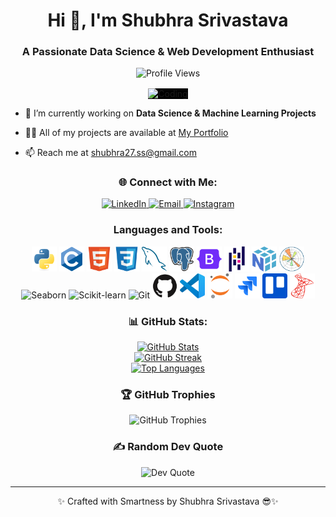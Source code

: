 <h1 align="center">Hi 👋, I'm Shubhra Srivastava</h1>
<h3 align="center">A Passionate Data Science & Web Development Enthusiast</h3>

<p align="center">
  <img src="https://komarev.com/ghpvc/?username=shubhra27ss&label=Profile%20views&color=0e75b6&style=flat" alt="Profile Views" />
</p>

<p align="center">
  <img align="center" src="https://media.giphy.com/media/qgQUggAC3Pfv687qPC/giphy.gif" alt="Coding" width="400" style="background-color: #000;"/>
</p>

- 🔭 I’m currently working on **Data Science & Machine Learning Projects**

- 👨‍💻 All of my projects are available at [My Portfolio](https://shubhra27ssportfolio.netlify.app/)

- 📫 Reach me at [shubhra27.ss@gmail.com](mailto:shubhra27.ss@gmail.com)

<h3 align="center">🌐 Connect with Me:</h3>
<p align="center">
  <a href="https://linkedin.com/in/shubhra-srivastava27" target="_blank">
    <img src="https://img.shields.io/badge/LinkedIn-%230077B5.svg?style=for-the-badge&logo=linkedin&logoColor=white" alt="LinkedIn"/>
  </a>
  <a href="mailto:shubhra27.ss@gmail.com" target="_blank">
    <img src="https://img.shields.io/badge/Email-D14836?style=for-the-badge&logo=gmail&logoColor=white" alt="Email"/>
  </a>
  <a href="https://instagram.com/shubhra27.ss" target="_blank">
    <img src="https://img.shields.io/badge/Instagram-E4405F.svg?style=for-the-badge&logo=instagram&logoColor=white" alt="Instagram"/>
  </a>
</p>
<h3 align="center">Languages and Tools:</h3>
<p align="center">
  <!-- Programming Languages -->
  <img src="https://raw.githubusercontent.com/devicons/devicon/master/icons/python/python-original.svg" alt="Python" width="40" height="40"/>
  <img src="https://raw.githubusercontent.com/devicons/devicon/master/icons/c/c-original.svg" alt="C" width="40" height="40"/>
  <img src="https://raw.githubusercontent.com/devicons/devicon/master/icons/html5/html5-original.svg" alt="HTML5" width="40" height="40"/>
  <img src="https://raw.githubusercontent.com/devicons/devicon/master/icons/css3/css3-original.svg" alt="CSS3" width="40" height="40"/>
  <img src="https://raw.githubusercontent.com/devicons/devicon/master/icons/mysql/mysql-original.svg" alt="MySQL" width="40" height="40"/>
  <img src="https://raw.githubusercontent.com/devicons/devicon/master/icons/postgresql/postgresql-original.svg" alt="PostgreSQL" width="40" height="40"/>

  <!-- Libraries & Frameworks -->
  <img src="https://raw.githubusercontent.com/devicons/devicon/master/icons/bootstrap/bootstrap-plain.svg" alt="Bootstrap" width="40" height="40"/>
  <img src="https://raw.githubusercontent.com/devicons/devicon/master/icons/pandas/pandas-original.svg" alt="Pandas" width="40" height="40"/>
  <img src="https://raw.githubusercontent.com/devicons/devicon/master/icons/numpy/numpy-original.svg" alt="NumPy" width="40" height="40"/>
  <img src="https://raw.githubusercontent.com/devicons/devicon/master/icons/matplotlib/matplotlib-original.svg" alt="Matplotlib" width="40" height="40"/>
  <img src="https://seaborn.pydata.org/_images/logo-mark-lightbg.svg" alt="Seaborn" width="40" height="40"/>
  <img src="https://upload.wikimedia.org/wikipedia/commons/0/05/Scikit_learn_logo_small.svg" alt="Scikit-learn" width="40" height="40"/>

  <!-- Tools & Platforms -->
  <img src="https://www.vectorlogo.zone/logos/git-scm/git-scm-icon.svg" alt="Git" width="40" height="40"/>
  <img src="https://raw.githubusercontent.com/devicons/devicon/master/icons/github/github-original.svg" alt="GitHub" width="40" height="40"/>
  <img src="https://raw.githubusercontent.com/devicons/devicon/master/icons/vscode/vscode-original.svg" alt="VS Code" width="40" height="40"/>
  <img src="https://raw.githubusercontent.com/devicons/devicon/master/icons/jupyter/jupyter-original.svg" alt="Jupyter" width="40" height="40"/>

  <!-- Development & Project Management -->
  <img src="https://raw.githubusercontent.com/devicons/devicon/master/icons/jira/jira-original.svg" alt="Jira" width="40" height="40"/>
  <img src="https://raw.githubusercontent.com/devicons/devicon/master/icons/trello/trello-plain.svg" alt="Trello" width="40" height="40"/>

  <!-- Data Analysis -->
  <img src="https://raw.githubusercontent.com/devicons/devicon/master/icons/microsoftsqlserver/microsoftsqlserver-plain.svg" alt="SQL Server" width="40" height = "40"/>


<h3 align="center">📊 GitHub Stats:</h3>

<div align="center">
  <a href="https://github.com/shubhra27ss">
    <img height="180em" src="https://github-readme-stats.vercel.app/api?username=shubhra27ss&theme=dark&hide_border=false&include_all_commits=true&count_private=true" alt="GitHub Stats"/>
  </a>
</div>

<div align="center">
  <a href="https://github.com/shubhra27ss">
    <img height="180em" src="https://github-readme-streak-stats.herokuapp.com/?user=shubhra27ss&theme=dark&hide_border=false" alt="GitHub Streak"/>
  </a>
</div>

<div align="center">
  <a href="https://github.com/shubhra27ss">
    <img height="180em" src="https://github-readme-stats.vercel.app/api/top-langs/?username=shubhra27ss&theme=dark&hide_border=false&layout=compact" alt="Top Languages"/>
  </a>
</div>


<h3 align="center">🏆 GitHub Trophies</h3>
<p align="center">
  <img src="https://github-profile-trophy.vercel.app/?username=shubhra27ss&theme=radical&no-frame=false&no-bg=true&margin-w=4" alt="GitHub Trophies"/>
</p>

<h3 align="center">✍️ Random Dev Quote</h3>
<p align="center">
  <img src="https://quotes-github-readme.vercel.app/api?type=horizontal&theme=radical" alt="Dev Quote"/>
</p>


---
<p align="center">✨ Crafted with Smartness by Shubhra Srivastava 😎✨</p>
